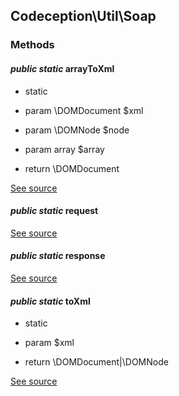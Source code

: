 
## Codeception\Util\Soap


### Methods


#### *public static* arrayToXml
 *  static

 *  param \DOMDocument $xml
 *  param \DOMNode     $node
 *  param array       $array

 *  return \DOMDocument

[See source](https://github.com/Codeception/Codeception/blob/master/src/Codeception/Util/Soap.php#L16)

#### *public static* request
[See source](https://github.com/Codeception/Codeception/blob/master/src/Codeception/Util/Soap.php#L60)

#### *public static* response
[See source](https://github.com/Codeception/Codeception/blob/master/src/Codeception/Util/Soap.php#L65)

#### *public static* toXml
 *  static

 *  param $xml

 *  return \DOMDocument|\DOMNode

[See source](https://github.com/Codeception/Codeception/blob/master/src/Codeception/Util/Soap.php#L35)
